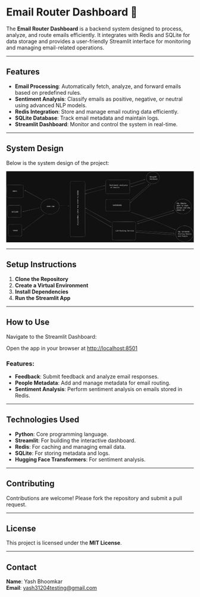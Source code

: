 # Email Router Dashboard 📧

The **Email Router Dashboard** is a backend system designed to process, analyze, and route emails efficiently. It integrates with Redis and SQLite for data storage and provides a user-friendly Streamlit interface for monitoring and managing email-related operations.

---

## Features

- **Email Processing**: Automatically fetch, analyze, and forward emails based on predefined rules.
- **Sentiment Analysis**: Classify emails as positive, negative, or neutral using advanced NLP models.
- **Redis Integration**: Store and manage email routing data efficiently.
- **SQLite Database**: Track email metadata and maintain logs.
- **Streamlit Dashboard**: Monitor and control the system in real-time.

---

## System Design

Below is the system design of the project:

![System Design](SystemDesignDarkMode.png)

---

## Setup Instructions

1. **Clone the Repository**
2. **Create a Virtual Environment**
3. **Install Dependencies**
4. **Run the Streamlit App**


---

## How to Use

Navigate to the Streamlit Dashboard:

Open the app in your browser at [http://localhost:8501](http://localhost:8501)

### Features:

- **Feedback**: Submit feedback and analyze email responses.
- **People Metadata**: Add and manage metadata for email routing.
- **Sentiment Analysis**: Perform sentiment analysis on emails stored in Redis.

---

## Technologies Used

- **Python**: Core programming language.
- **Streamlit**: For building the interactive dashboard.
- **Redis**: For caching and managing email data.
- **SQLite**: For storing metadata and logs.
- **Hugging Face Transformers**: For sentiment analysis.

---

## Contributing

Contributions are welcome! Please fork the repository and submit a pull request.

---

## License

This project is licensed under the **MIT License**.

---

## Contact

**Name**: Yash Bhoomkar  
**Email**: yash31204testing@gmail.com
